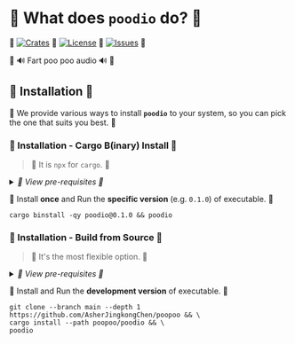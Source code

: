 # 💩 What does **`poodio`** do? 💩

💩
[![Crates](https://img.shields.io/crates/v/poodio?style=for-the-badge&label=CRATES&logo=docs.rs&logoColor=%23fc3&labelColor=%23333&color=%234c1)](https://docs.rs/poodio)
💩
[![License](https://img.shields.io/crates/l/poodio?style=for-the-badge&label=LICENSE&logo=opensourceinitiative&logoColor=%23fff&labelColor=%23333&color=%234a3)](https://docs.rs/crate/poodio/latest/source/LICENSE.txt)
💩
[![Issues](https://img.shields.io/github/issues/AsherJingkongChen/poopoo?style=for-the-badge&label=ISSUES&logo=github&logoColor=%23fff&labelColor=%23333&color=%23484)](https://github.com/AsherJingkongChen/poopoo/issues)
💩

💩 🔊 Fart poo poo audio 🔊 💩

## 💩 Installation 💩

💩 We provide various ways to install **`poodio`** to your system, so you can pick the one that suits you best. 💩

### 💩 Installation - Cargo B(inary) Install 💩

> 💩 It is `npx` for `cargo`. 💩

<details><summary><i>💩 View pre-requisites 💩</i></summary>

- 💩 [`rustup` + `cargo`](https://doc.rust-lang.org/cargo/getting-started/installation.html)
- 💩 [`cargo-binstall`](https://github.com/cargo-bins/cargo-binstall?tab=readme-ov-file#installation)

</details>

💩 Install **once** and Run the **specific version** (e.g. `0.1.0`) of executable. 💩

```shell
cargo binstall -qy poodio@0.1.0 && poodio
```

### 💩 Installation - Build from Source 💩

> 💩 It's the most flexible option. 💩

<details><summary><i>💩 View pre-requisites 💩</i></summary>

- 💩 [`git`](https://git-scm.com/downloads)
- 💩 [`rustup` + `cargo`](https://doc.rust-lang.org/cargo/getting-started/installation.html)

</details>

💩 Install and Run the **development version** of executable. 💩

```shell
git clone --branch main --depth 1 https://github.com/AsherJingkongChen/poopoo && \
cargo install --path poopoo/poodio && \
poodio
```
